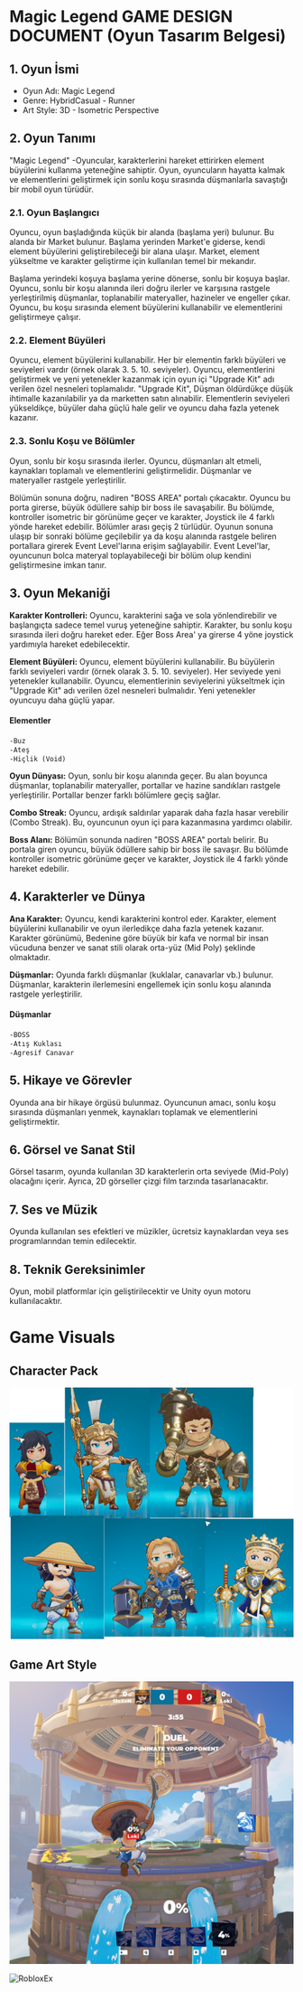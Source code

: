 # Magic Legend GAME DESIGN DOCUMENT (Oyun Tasarım Belgesi)
## 1. Oyun İsmi
 - Oyun Adı: Magic Legend
 - Genre: HybridCasual - Runner
 - Art Style: 3D - Isometric Perspective

## 2. Oyun Tanımı
"Magic Legend" -Oyuncular, karakterlerini hareket ettirirken element büyülerini kullanma yeteneğine sahiptir. Oyun, oyuncuların hayatta kalmak ve elementlerini geliştirmek için sonlu koşu sırasında düşmanlarla savaştığı bir mobil oyun türüdür.

### 2.1. Oyun Başlangıcı
Oyuncu, oyun başladığında küçük bir alanda (başlama yeri) bulunur. Bu alanda bir Market bulunur. Başlama yerinden Market'e giderse, kendi element büyülerini geliştirebileceği bir alana ulaşır. Market, element yükseltme ve karakter geliştirme için kullanılan temel bir mekandır.

Başlama yerindeki koşuya başlama yerine dönerse, sonlu bir koşuya başlar. Oyuncu, sonlu bir koşu alanında ileri doğru ilerler ve karşısına rastgele yerleştirilmiş düşmanlar, toplanabilir materyaller, hazineler ve engeller çıkar. Oyuncu, bu koşu sırasında element büyülerini kullanabilir ve elementlerini geliştirmeye çalışır.

### 2.2. Element Büyüleri
Oyuncu, element büyülerini kullanabilir. Her bir elementin farklı büyüleri ve seviyeleri vardır (örnek olarak 3. 5. 10. seviyeler). Oyuncu, elementlerini geliştirmek ve yeni yetenekler kazanmak için oyun içi "Upgrade Kit" adı verilen özel nesneleri toplamalıdır. "Upgrade Kit", Düşman öldürdükçe düşük ihtimalle kazanılabilir ya da marketten satın alınabilir. Elementlerin seviyeleri yükseldikçe, büyüler daha güçlü hale gelir ve oyuncu daha fazla yetenek kazanır.

### 2.3. Sonlu Koşu ve Bölümler
Oyun, sonlu bir koşu sırasında ilerler. Oyuncu, düşmanları alt etmeli, kaynakları toplamalı ve elementlerini geliştirmelidir. Düşmanlar ve materyaller rastgele yerleştirilir.

Bölümün sonuna doğru, nadiren "BOSS AREA" portalı çıkacaktır. Oyuncu bu porta girerse, büyük ödüllere sahip bir boss ile savaşabilir. Bu bölümde, kontroller isometric bir görünüme geçer ve karakter, Joystick ile 4 farklı yönde hareket edebilir.
Bölümler arası geçiş 2 türlüdür. Oyunun sonuna ulaşıp bir sonraki bölüme geçilebilir ya da koşu alanında rastgele beliren portallara girerek Event Level'larına erişim sağlayabilir. Event Level'lar, oyuncunun bolca materyal toplayabileceği bir bölüm olup kendini geliştirmesine imkan tanır.

## 3. Oyun Mekaniği
**Karakter Kontrolleri:** Oyuncu, karakterini sağa ve sola yönlendirebilir ve başlangıçta sadece temel vuruş yeteneğine sahiptir. Karakter, bu sonlu koşu sırasında ileri doğru hareket eder. Eğer Boss Area' ya girerse 4 yöne joystick yardımıyla hareket edebilecektir.

**Element Büyüleri:** Oyuncu, element büyülerini kullanabilir. Bu büyülerin farklı seviyeleri vardır (örnek olarak 3. 5. 10. seviyeler). Her seviyede yeni yetenekler kullanabilir. Oyuncu, elementlerinin seviyelerini yükseltmek için "Upgrade Kit" adı verilen özel nesneleri bulmalıdır. Yeni yetenekler oyuncuyu daha güçlü yapar.
  #### Elementler
    -Buz
    -Ateş
    -Hiçlik (Void)
**Oyun Dünyası:** Oyun, sonlu bir koşu alanında geçer. Bu alan boyunca düşmanlar, toplanabilir materyaller, portallar ve hazine sandıkları rastgele yerleştirilir. Portallar benzer farklı bölümlere geçiş sağlar.

**Combo Streak:** Oyuncu, ardışık saldırılar yaparak daha fazla hasar verebilir (Combo Streak). Bu, oyuncunun oyun içi para kazanmasına yardımcı olabilir.

**Boss Alanı:** Bölümün sonunda nadiren "BOSS AREA" portalı belirir. Bu portala giren oyuncu, büyük ödüllere sahip bir boss ile savaşır. Bu bölümde kontroller isometric görünüme geçer ve karakter, Joystick ile 4 farklı yönde hareket edebilir.

## 4. Karakterler ve Dünya
**Ana Karakter:** Oyuncu, kendi karakterini kontrol eder. Karakter, element büyülerini kullanabilir ve oyun ilerledikçe daha fazla yetenek kazanır. Karakter görünümü, Bedenine göre büyük bir kafa ve normal bir insan vücuduna benzer ve sanat stili olarak orta-yüz (Mid Poly) şeklinde olmaktadır.

**Düşmanlar:** Oyunda farklı düşmanlar (kuklalar, canavarlar vb.) bulunur. Düşmanlar, karakterin ilerlemesini engellemek için sonlu koşu alanında rastgele yerleştirilir.
  #### Düşmanlar
    -BOSS
    -Atış Kuklası
    -Agresif Canavar
## 5. Hikaye ve Görevler
Oyunda ana bir hikaye örgüsü bulunmaz. Oyuncunun amacı, sonlu koşu sırasında düşmanları yenmek, kaynakları toplamak ve elementlerini geliştirmektir.

## 6. Görsel ve Sanat Stil
Görsel tasarım, oyunda kullanılan 3D karakterlerin orta seviyede (Mid-Poly) olacağını içerir. Ayrıca, 2D görseller çizgi film tarzında tasarlanacaktır.

## 7. Ses ve Müzik
Oyunda kullanılan ses efektleri ve müzikler, ücretsiz kaynaklardan veya ses programlarından temin edilecektir.

## 8. Teknik Gereksinimler
Oyun, mobil platformlar için geliştirilecektir ve Unity oyun motoru kullanılacaktır.

# Game Visuals
## Character Pack
![CharacterPack](https://github.com/smhucr/MagicLegend/blob/main/Visuals/DKO_CharPack.png)

## Game Art Style
![SwingingSpire](https://github.com/smhucr/MagicLegend/blob/main/Visuals/Swingin%20Spire%20Example.png)

![RobloxEx](https://github.com/smhucr/MagicLegend/blob/main/Visuals/M%C4%B0d%20poly%20Example.png)


